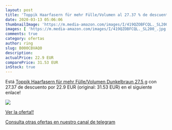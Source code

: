 ```yaml
---
layout: post
title: 'Toppik Haarfasern für mehr Fülle/Volumen al 27.37 % de descuento'
date: 2020-03-13 05:06:06
thumbnailImage: 'https://m.media-amazon.com/images/I/419QZOBFCQL._SL200_.jpg'
images: [ 'https://m.media-amazon.com/images/I/419QZOBFCQL._SL200_.jpg' ]
comments: true
category: ofertas
author: ring
slug: B000CBVAQ0
description:
actualPrice: 22.9 EUR
comparePrice: 31.53 EUR
inStock: true
---
```


Está [Toppik Haarfasern für mehr Fülle/Volumen  Dunkelbraun  27.5 g](https://www.amazon.com/dp/B000CBVAQ0/?tag=redken08-20) con 27.37 de descuento por 22.9 EUR (original: 31.53 EUR) en el siguiente enlace!

[![](https://m.media-amazon.com/images/I/419QZOBFCQL._SL200_.jpg)](https://www.amazon.com/dp/B000CBVAQ0/?tag=redken08-20)

[Ver la oferta!!](https://www.amazon.com/dp/B000CBVAQ0/?tag=redken08-20)

[Consulta otras ofertas en nuestro canal de telegram](https://t.me/s/ofertas25)
